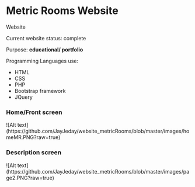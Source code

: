 <h1>Metric Rooms Website</h1>
<p> Website</p>
<p>Current website status: complete </p>
<p>Purpose: <b>educational/ portfolio </b></p>
<p>Programming Languages use:</p>
<ul>
  <li>HTML</li>
  <li>CSS</li>
  <li>PHP</li>
  <li>Bootstrap framework</li>
  <li>JQuery</li>
</ul>
<h3>Home/Front screen</h3>
![Alt text](https://github.com/JayJeday/website_metricRooms/blob/master/images/homeMR.PNG?raw=true)

<h3>Description screen</h3>
![Alt text](https://github.com/JayJeday/website_metricRooms/blob/master/images/page2.PNG?raw=true)
